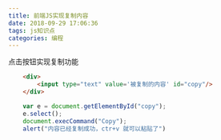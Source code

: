 ```yaml
---
title: 前端JS实现复制内容
date: 2018-09-29 17:06:36
tags: js知识点
categories: 编程
---
```


点击按钮实现复制功能

<!-- more -->

```html
    <div>
        <input type="text" value='被复制的内容' id="copy"/>
    </div>
```
```javascript
    var e = document.getElementById("copy");
    e.select();
    document.execCommand("Copy");
    alert("内容已经复制成功，ctr+v 就可以粘贴了")
```
